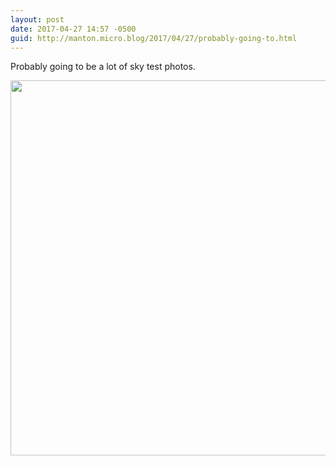 ```yaml
---
layout: post
date: 2017-04-27 14:57 -0500
guid: http://manton.micro.blog/2017/04/27/probably-going-to.html
---
```

Probably going to be a lot of sky test photos.

<img src="http://manton.micro.blog/uploads/2017/863e1c5e0b.jpg" width="600" height="600" style="height: auto" />
